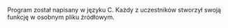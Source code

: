 Program został napisany w języku C.
Każdy z uczestników stworzył swoją funkcję w osobnym pliku źródłowym.


